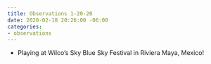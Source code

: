```yaml
---
title: Observations 1-20-20
date: 2020-02-18 20:26:00 -06:00
categories:
- observations
---
```


- Playing at Wilco’s Sky Blue Sky Festival in Riviera Maya, Mexico!